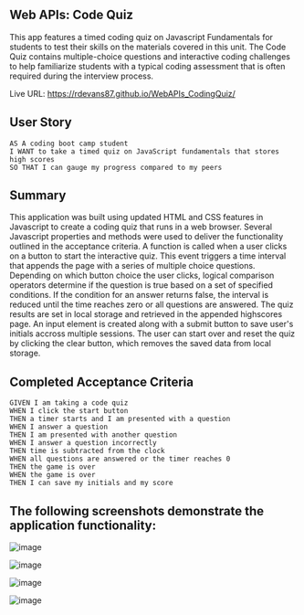 ## Web APIs: Code Quiz

This app features a timed coding quiz on Javascript Fundamentals for students to test their skills on the materials covered in this unit. The Code Quiz contains multiple-choice questions and interactive coding challenges to help familiarize students with a typical coding assessment that is often required during the interview process. 

Live URL: https://rdevans87.github.io/WebAPIs_CodingQuiz/

## User Story

```
AS A coding boot camp student
I WANT to take a timed quiz on JavaScript fundamentals that stores high scores
SO THAT I can gauge my progress compared to my peers
```

## Summary

This application was built using updated HTML and CSS features in Javascript to create a coding quiz that runs in a web browser. Several Javascript properties and methods were used to deliver the functionality outlined in the acceptance criteria. A function is called when a user clicks on a button to start the interactive quiz. This event triggers a time interval that appends the page with a series of multiple choice questions. Depending on which button choice the user clicks, logical comparison operators determine if the question is true based on a set of specified conditions. If the condition for an answer returns false, the interval is reduced until the time reaches zero or all questions are answered. The quiz results are set in local storage and retrieved in the appended highscores page. An input element is created along with a submit button to save user's initials accross multiple sessions. The user can start over and reset the quiz by clicking the clear button, which removes the saved data from local storage.    

## Completed Acceptance Criteria

```
GIVEN I am taking a code quiz
WHEN I click the start button
THEN a timer starts and I am presented with a question
WHEN I answer a question
THEN I am presented with another question
WHEN I answer a question incorrectly
THEN time is subtracted from the clock
WHEN all questions are answered or the timer reaches 0
THEN the game is over
WHEN the game is over
THEN I can save my initials and my score
```

## The following screenshots demonstrate the application functionality:


![image](https://user-images.githubusercontent.com/74195719/108615326-e0fcfc80-73d0-11eb-9ff9-f0d7a0b726bc.png)


![image](https://user-images.githubusercontent.com/74195719/108639419-61b80900-7462-11eb-95f3-64dbd960cad7.png)


![image](https://user-images.githubusercontent.com/74195719/108639436-7e544100-7462-11eb-925b-2ed619e7bc8d.png)


![image](https://user-images.githubusercontent.com/74195719/108615315-c4f95b00-73d0-11eb-8650-b956d882a7fb.png)

